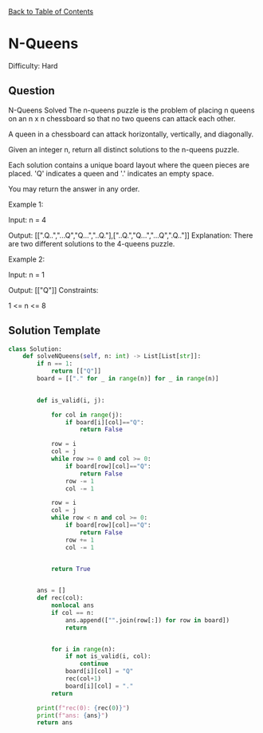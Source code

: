 [Back to Table of Contents](../README.md)

# N-Queens
Difficulty: Hard

## Question
N-Queens
Solved 
The n-queens puzzle is the problem of placing n queens on an n x n chessboard so that no two queens can attack each other.

A queen in a chessboard can attack horizontally, vertically, and diagonally.

Given an integer n, return all distinct solutions to the n-queens puzzle.

Each solution contains a unique board layout where the queen pieces are placed. 'Q' indicates a queen and '.' indicates an empty space.

You may return the answer in any order.

Example 1:



Input: n = 4

Output: [[".Q..","...Q","Q...","..Q."],["..Q.","Q...","...Q",".Q.."]]
Explanation: There are two different solutions to the 4-queens puzzle.

Example 2:

Input: n = 1

Output: [["Q"]]
Constraints:

1 <= n <= 8

## Solution Template
```python
class Solution:
    def solveNQueens(self, n: int) -> List[List[str]]:
        if n == 1:
            return [["Q"]]
        board = [["." for _ in range(n)] for _ in range(n)]

        
        def is_valid(i, j):

            for col in range(j):
                if board[i][col]=="Q":
                    return False

            row = i
            col = j
            while row >= 0 and col >= 0:
                if board[row][col]=="Q":
                    return False
                row -= 1
                col -= 1

            row = i
            col = j
            while row < n and col >= 0:
                if board[row][col]=="Q":
                    return False
                row += 1
                col -= 1
            

            return True


        ans = []
        def rec(col):
            nonlocal ans
            if col == n:
                ans.append(["".join(row[:]) for row in board])
                return 


            for i in range(n):  
                if not is_valid(i, col):
                    continue
                board[i][col] = "Q"
                rec(col+1)
                board[i][col] = "."
            return 

        print(f"rec(0): {rec(0)}")
        print(f"ans: {ans}")
        return ans
            


        
        
```
